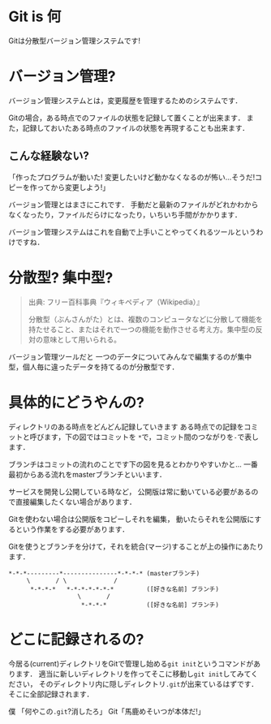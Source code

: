 # Git is 何

Gitは分散型バージョン管理システムです!

# バージョン管理?

バージョン管理システムとは，変更履歴を管理するためのシステムです．

Gitの場合，ある時点でのファイルの状態を記録して置くことが出来ます．
また，記録しておいたある時点のファイルの状態を再現することも出来ます．

## こんな経験ない?

「作ったプログラムが動いた! 変更したいけど動かなくなるのが怖い…そうだ!コピーを作ってから変更しよう!」

バージョン管理とはまさにこれです．
手動だと最新のファイルがどれかわからなくなったり，ファイルだらけになったり，いちいち手間がかかります．

バージョン管理システムはこれを自動で上手いことやってくれるツールというわけですね．

# 分散型? 集中型?

>出典: フリー百科事典『ウィキペディア（Wikipedia）』
>
>分散型（ぶんさんがた）とは、複数のコンピュータなどに分散して機能を持たせること、またはそれで一つの機能を動作させる考え方。集中型の反対の意味として用いられる。 
>

バージョン管理ツールだと
一つのデータについてみんなで編集するのが集中型，個人毎に違ったデータを持てるのが分散型です．

# 具体的にどうやんの?
ディレクトリのある時点をどんどん記録していきます
ある時点での記録をコミットと呼びます，下の図ではコミットを
`*`で，コミット間のつながりを`-`で表します．

ブランチはコミットの流れのことです下の図を見るとわかりやすいかと…
一番最初からある流れをmasterブランチといいます．

サービスを開発し公開している時など，
公開版は常に動いている必要があるので直接編集したくない場合があります．

Gitを使わない場合は公開版をコピーしそれを編集，
動いたらそれを公開版にするという作業をする必要があります．

Gitを使うとブランチを分けて，それを統合(マージ)することが上の操作にあたります．

```
*-*-*---------*---------------*-*-*-* (masterブランチ)
     \       / \             /
      *-*-*-*   *-*-*-*-*-*-*         ([好きな名前] ブランチ)
                   \       /
                    *-*-*-*           ([好きな名前] ブランチ)
```

# どこに記録されるの?
今居る(current)ディレクトリをGitで管理し始める`git init`というコマンドがあります．
適当に新しいディレクトリを作ってそこに移動し`git init`してみてください，
そのディレクトリ内に隠しディレクトリ`.git`が出来ているはずです．
そこに全部記録されます．

僕 「何やこの`.git`?消したろ」
Git「馬鹿めそいつが本体だ!」

